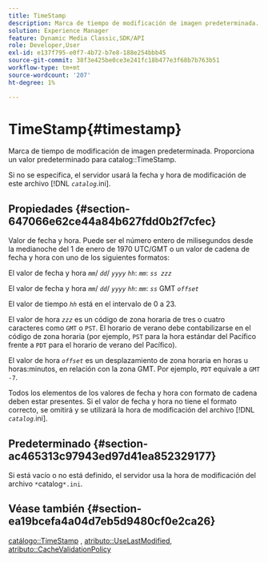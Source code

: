 ```yaml
---
title: TimeStamp
description: Marca de tiempo de modificación de imagen predeterminada. Proporciona un valor predeterminado para la marca de tiempo del catálogo.
solution: Experience Manager
feature: Dynamic Media Classic,SDK/API
role: Developer,User
exl-id: e137f795-e0f7-4b72-b7e8-188e254bbb45
source-git-commit: 38f3e425be0ce3e241fc18b477e3f68b7b763b51
workflow-type: tm+mt
source-wordcount: '207'
ht-degree: 1%

---
```


# TimeStamp{#timestamp}

Marca de tiempo de modificación de imagen predeterminada. Proporciona un valor predeterminado para catalog::TimeStamp.

Si no se especifica, el servidor usará la fecha y hora de modificación de este archivo [!DNL *`catalog`*.ini].

## Propiedades {#section-647066e62ce44a84b627fdd0b2f7cfec}

Valor de fecha y hora. Puede ser el número entero de milisegundos desde la medianoche del 1 de enero de 1970 UTC/GMT o un valor de cadena de fecha y hora con uno de los siguientes formatos:

El valor de fecha y hora *`mm`*/ *`dd`*/ *`yyyy`* *`hh`*: *`mm`*: *`ss zzz`*

El valor de fecha y hora *`mm`*/ *`dd`*/ *`yyyy`* *`hh`*: *`mm`*: *`ss`* GMT *`offset`*

El valor de tiempo *`hh`* está en el intervalo de 0 a 23.

El valor de hora *`zzz`* es un código de zona horaria de tres o cuatro caracteres como `GMT` o `PST`. El horario de verano debe contabilizarse en el código de zona horaria (por ejemplo, `PST` para la hora estándar del Pacífico frente a `PDT` para el horario de verano del Pacífico).

El valor de hora *`offset`* es un desplazamiento de zona horaria en horas u horas:minutos, en relación con la zona GMT. Por ejemplo, `PDT` equivale a `GMT -7`.

Todos los elementos de los valores de fecha y hora con formato de cadena deben estar presentes. Si el valor de fecha y hora no tiene el formato correcto, se omitirá y se utilizará la hora de modificación del archivo [!DNL *`catalog`*.ini].

## Predeterminado {#section-ac465313c97943ed97d41ea852329177}

Si está vacío o no está definido, el servidor usa la hora de modificación del archivo `*`catalog`*.ini`.

## Véase también {#section-ea19bcefa4a04d7eb5d9480cf0e2ca26}

[catálogo::TimeStamp](../../../../../is-api/image-catalog/image-serving-api-ref/c-image-catalog-reference/c-image-svg-data-reference/c-image-data-reference/r-timestamp-cat.md#reference-59a27b72f4cb4a53a3baba83214c4ded) , [atributo::UseLastModified](../../../../../is-api/image-catalog/image-serving-api-ref/c-image-catalog-reference/c-attributes-reference/r-uselastmodified.md#reference-73ecc421e6864a38aec5a4775f06b8e8), [atributo::CacheValidationPolicy](../../../../../is-api/image-catalog/image-serving-api-ref/c-image-catalog-reference/c-attributes-reference/r-cachevalidationpolicy.md#reference-e55e52fd749041718a9af69fa2027b57)
